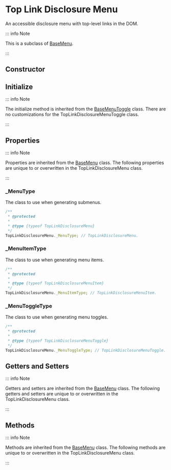 # Top Link Disclosure Menu

An accessible disclosure menu with top-level links in the DOM.

::: info Note

This is a subclass of [BaseMenu](./base-menu).

:::

## Constructor

## Initialize

::: info Note

The initialize method is inherited from the [BaseMenuToggle](./base-menu-toggle#initialize) class. There are no customizations for the TopLinkDisclosureMenuToggle class.

:::

## Properties

::: info Note

Properties are inherited from the [BaseMenu](./base-menu#properties) class. The following properties are unique to or overwritten in the TopLinkDisclosureMenu class.

:::

### _MenuType

The class to use when generating submenus.

```js
/**
 * @protected
 *
 * @type {typeof TopLinkDisclosureMenu}
 */
TopLinkDisclosureMenu._MenuType; // TopLinkDisclosureMenu.
```

### _MenuItemType

The class to use when generating menu items.

```js
/**
 * @protected
 *
 * @type {typeof TopLinkDisclosureMenuItem}
 */
TopLinkDisclosureMenu._MenuItemType; // TopLinkDisclosureMenuItem.
```

### _MenuToggleType

The class to use when generating menu toggles.

```js
/**
 * @protected
 *
 * @type {typeof TopLinkDisclosureMenuToggle}
 */
TopLinkDisclosureMenu._MenuToggleType; // TopLinkDisclosureMenuToggle.
```

## Getters and Setters

::: info Note

Getters and setters are inherited from the [BaseMenu](./base-menu#getters-and-setters) class. The following getters and setters are unique to or overwritten in the TopLinkDisclosureMenu class.

:::

## Methods

::: info Note

Methods are inherited from the [BaseMenu](./base-menu#methods) class. The following methods are unique to or overwritten in the TopLinkDisclosureMenu class.

:::
